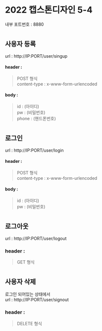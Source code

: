 # 2022 캡스톤디자인 5-4
내부 포트번호 : 8880
#
## 사용자 등록
url : http://IP:PORT/user/singup  
#### header :
> POST 형식  
> content-type : x-www-form-urlencoded  
#### body : 
> id : (아이디)  
> pw : (비밀번호)  
> phone : (핸드폰번호)  
#
## 로그인
url : http://IP:PORT/user/login  
#### header :
> POST 형식  
> content-type : x-www-form-urlencoded  
#### body :
> id : (아이디)  
> pw : (비밀번호)  
#
## 로그아웃
url : http://IP:PORT/user/logout
### header : 
> GET 형식
#
## 사용자 삭제
로그인 되어있는 상태에서  
url : http://IP:PORT/user/signout
### header : 
> DELETE 형식
